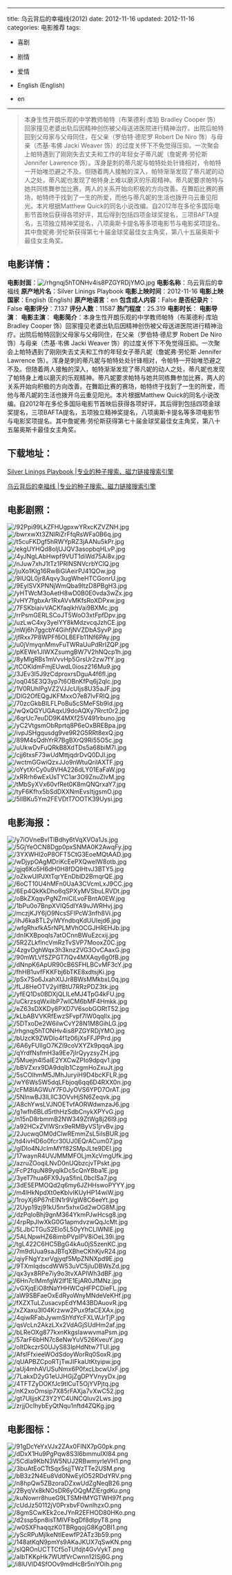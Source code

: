 
---
title: 乌云背后的幸福线(2012)
date: 2012-11-16
updated: 2012-11-16
categories: 电影推荐
tags:
- 喜剧
- 剧情
- 爱情

- English (English)
- en
---


> 本身生性开朗乐观的中学教师帕特（布莱德利·库珀 Bradley Cooper 饰）回家撞见老婆出轨后因精神创伤被父母送进医院进行精神治疗。出院后帕特回到父母家与父母同住，在父亲（罗伯特·德尼罗 Robert De Niro 饰）与母亲（杰基·韦佛 Jacki Weaver 饰）的过度关怀下不免觉得压抑。一次聚会上帕特遇到了刚刚失去丈夫和工作的年轻女子蒂凡妮（詹妮弗·劳伦斯 Jennifer Lawrence 饰）。浑身是刺的蒂凡妮与帕特处处针锋相对，令帕特一开始唯恐避之不及。但随着两人接触的深入，帕特渐渐发现了蒂凡妮的动人之处，蒂凡妮也发现了帕特身上难以磨灭的乐观精神。蒂凡妮要求帕特与她共同练舞参加比赛，两人的关系开始向积极的方向改善。在舞蹈比赛的赛场，帕特终于找到了一生的所爱，而他与蒂凡妮的生活也拨开乌云重见阳光。本片根据Matthew Quick的同名小说改编。自2012年在多伦多国际电影节首映后获得各项好评，其后得到包括四项金球奖提名，三项BAFTA提名，五项独立精神奖提名，八项奥斯卡提名等多项电影节与电影奖项提名。其中詹妮弗·劳伦斯获得第七十届金球奖最佳女主角奖，第八十五届奥斯卡最佳女主角奖。

## **电影详情**：

**电影封面**：<img src="https://image.tmdb.org/t/p/w200/rhgnqj5hTONHv4is8PZGYRDjYMO.jpg" alt="/rhgnqj5hTONHv4is8PZGYRDjYMO.jpg" title="/rhgnqj5hTONHv4is8PZGYRDjYMO.jpg">
**电影名称**：乌云背后的幸福线
**原产地片名**：Silver Linings Playbook
**电影上映时间**：2012-11-16
**电影上映国家**：English (English)
**原产地语言**：en
**包含成人内容**：False
**是否纪录片**：False
**电影评分**：7.137
**评分人数**：11587
**热门程度**：25.319
**电影时长**：
**电影导演**：
**电影主演**：
**电影简介**：本身生性开朗乐观的中学教师帕特（布莱德利·库珀 Bradley Cooper 饰）回家撞见老婆出轨后因精神创伤被父母送进医院进行精神治疗。出院后帕特回到父母家与父母同住，在父亲（罗伯特·德尼罗 Robert De Niro 饰）与母亲（杰基·韦佛 Jacki Weaver 饰）的过度关怀下不免觉得压抑。一次聚会上帕特遇到了刚刚失去丈夫和工作的年轻女子蒂凡妮（詹妮弗·劳伦斯 Jennifer Lawrence 饰）。浑身是刺的蒂凡妮与帕特处处针锋相对，令帕特一开始唯恐避之不及。但随着两人接触的深入，帕特渐渐发现了蒂凡妮的动人之处，蒂凡妮也发现了帕特身上难以磨灭的乐观精神。蒂凡妮要求帕特与她共同练舞参加比赛，两人的关系开始向积极的方向改善。在舞蹈比赛的赛场，帕特终于找到了一生的所爱，而他与蒂凡妮的生活也拨开乌云重见阳光。本片根据Matthew Quick的同名小说改编。自2012年在多伦多国际电影节首映后获得各项好评，其后得到包括四项金球奖提名，三项BAFTA提名，五项独立精神奖提名，八项奥斯卡提名等多项电影节与电影奖项提名。其中詹妮弗·劳伦斯获得第七十届金球奖最佳女主角奖，第八十五届奥斯卡最佳女主角奖。

## **下载地址**：
[Silver Linings Playbook |专业的种子搜索、磁力链接搜索引擎](https://movie.amd794.com:2083/?search=Silver%20Linings%20Playbook&ordering=&mode=match_phrase&page_size=10&page=1)

[乌云背后的幸福线 |专业的种子搜索、磁力链接搜索引擎](https://movie.amd794.com:2083/?search=%E4%B9%8C%E4%BA%91%E8%83%8C%E5%90%8E%E7%9A%84%E5%B9%B8%E7%A6%8F%E7%BA%BF&ordering=&mode=match_phrase&page_size=10&page=1)
 

## **电影剧照**：
<img src="https://image.tmdb.org/t/p/original/92Ppi99LkZFHUgpxwYRxcKZVZNH.jpg" alt="/92Ppi99LkZFHUgpxwYRxcKZVZNH.jpg" title="/92Ppi99LkZFHUgpxwYRxcKZVZNH.jpg"><img src="https://image.tmdb.org/t/p/original/bwrxwXt3ZNlRiZrFfqRsWFa0B6q.jpg" alt="/bwrxwXt3ZNlRiZrFfqRsWFa0B6q.jpg" title="/bwrxwXt3ZNlRiZrFfqRsWFa0B6q.jpg"><img src="https://image.tmdb.org/t/p/original/t5cuFKDgf5hRWYpRZ3jAANu5kPr.jpg" alt="/t5cuFKDgf5hRWYpRZ3jAANu5kPr.jpg" title="/t5cuFKDgf5hRWYpRZ3jAANu5kPr.jpg"><img src="https://image.tmdb.org/t/p/original/ekgUYHQd8oljUJQV3asopbqHLvP.jpg" alt="/ekgUYHQd8oljUJQV3asopbqHLvP.jpg" title="/ekgUYHQd8oljUJQV3asopbqHLvP.jpg"><img src="https://image.tmdb.org/t/p/original/4yJNgLAbHwpf9VUT1diWd75Ai8v.jpg" alt="/4yJNgLAbHwpf9VUT1diWd75Ai8v.jpg" title="/4yJNgLAbHwpf9VUT1diWd75Ai8v.jpg"><img src="https://image.tmdb.org/t/p/original/nJuw7xhJ1tTz1PRlNSNVcrbYClQ.jpg" alt="/nJuw7xhJ1tTz1PRlNSNVcrbYClQ.jpg" title="/nJuw7xhJ1tTz1PRlNSNVcrbYClQ.jpg"><img src="https://image.tmdb.org/t/p/original/juXo1Klg16Rw8iGlAeirPJ41QOw.jpg" alt="/juXo1Klg16Rw8iGlAeirPJ41QOw.jpg" title="/juXo1Klg16Rw8iGlAeirPJ41QOw.jpg"><img src="https://image.tmdb.org/t/p/original/9IUQL0jr8Aqvy3ugWheHTCGonrU.jpg" alt="/9IUQL0jr8Aqvy3ugWheHTCGonrU.jpg" title="/9IUQL0jr8Aqvy3ugWheHTCGonrU.jpg"><img src="https://image.tmdb.org/t/p/original/9EylSVXPNNjWmQba9ltzD8PBgH3.jpg" alt="/9EylSVXPNNjWmQba9ltzD8PBgH3.jpg" title="/9EylSVXPNNjWmQba9ltzD8PBgH3.jpg"><img src="https://image.tmdb.org/t/p/original/yHTWcM3oAetH8wD0B0E0vda3wZx.jpg" alt="/yHTWcM3oAetH8wD0B0E0vda3wZx.jpg" title="/yHTWcM3oAetH8wD0B0E0vda3wZx.jpg"><img src="https://image.tmdb.org/t/p/original/vHY7fgbxAr1RxAVvMKfsRoXDPxw.jpg" alt="/vHY7fgbxAr1RxAVvMKfsRoXDPxw.jpg" title="/vHY7fgbxAr1RxAVvMKfsRoXDPxw.jpg"><img src="https://image.tmdb.org/t/p/original/7FSKbiaivVACKfaqikhVai9BXMc.jpg" alt="/7FSKbiaivVACKfaqikhVai9BXMc.jpg" title="/7FSKbiaivVACKfaqikhVai9BXMc.jpg"><img src="https://image.tmdb.org/t/p/original/rrPsmGERLSCoJT5WoO3xtFpfDpv.jpg" alt="/rrPsmGERLSCoJT5WoO3xtFpfDpv.jpg" title="/rrPsmGERLSCoJT5WoO3xtFpfDpv.jpg"><img src="https://image.tmdb.org/t/p/original/uzLwC4xy3yelYY8kMdzvcqJzhCE.jpg" alt="/uzLwC4xy3yelYY8kMdzvcqJzhCE.jpg" title="/uzLwC4xy3yelYY8kMdzvcqJzhCE.jpg"><img src="https://image.tmdb.org/t/p/original/nWj6h7ggcbY4GihfjNVZDbASyvP.jpg" alt="/nWj6h7ggcbY4GihfjNVZDbASyvP.jpg" title="/nWj6h7ggcbY4GihfjNVZDbASyvP.jpg"><img src="https://image.tmdb.org/t/p/original/jfRxx7P8WPFf6OLBEFb11Nf6PAy.jpg" alt="/jfRxx7P8WPFf6OLBEFb11Nf6PAy.jpg" title="/jfRxx7P8WPFf6OLBEFb11Nf6PAy.jpg"><img src="https://image.tmdb.org/t/p/original/u0jVmyqnMmvFuTWRaUuPdRrIZQP.jpg" alt="/u0jVmyqnMmvFuTWRaUuPdRrIZQP.jpg" title="/u0jVmyqnMmvFuTWRaUuPdRrIZQP.jpg"><img src="https://image.tmdb.org/t/p/original/pKEWe1JIWXZsumgBW7V2hNQcp1h.jpg" alt="/pKEWe1JIWXZsumgBW7V2hNQcp1h.jpg" title="/pKEWe1JIWXZsumgBW7V2hNQcp1h.jpg"><img src="https://image.tmdb.org/t/p/original/8yMIgRBs1mVvvHp5GrsUr2zw7fY.jpg" alt="/8yMIgRBs1mVvvHp5GrsUr2zw7fY.jpg" title="/8yMIgRBs1mVvvHp5GrsUr2zw7fY.jpg"><img src="https://image.tmdb.org/t/p/original/tCOKldmFmjEUwdL0iosz216Mu9.jpg" alt="/tCOKldmFmjEUwdL0iosz216Mu9.jpg" title="/tCOKldmFmjEUwdL0iosz216Mu9.jpg"><img src="https://image.tmdb.org/t/p/original/3JEv3I5J9zCdproxrsDguA4f6fl.jpg" alt="/3JEv3I5J9zCdproxrsDguA4f6fl.jpg" title="/3JEv3I5J9zCdproxrsDguA4f6fl.jpg"><img src="https://image.tmdb.org/t/p/original/oq045E3Q3yp7t6OBnKfPq6j2qlc.jpg" alt="/oq045E3Q3yp7t6OBnKfPq6j2qlc.jpg" title="/oq045E3Q3yp7t6OBnKfPq6j2qlc.jpg"><img src="https://image.tmdb.org/t/p/original/1V0RUhlPgVZ2VJJcUIjs8U35aJF.jpg" alt="/1V0RUhlPgVZ2VJJcUIjs8U35aJF.jpg" title="/1V0RUhlPgVZ2VJJcUIjs8U35aJF.jpg"><img src="https://image.tmdb.org/t/p/original/DlG2OfEQgJKFMxxO7e87lvFRIQ.jpg" alt="/DlG2OfEQgJKFMxxO7e87lvFRIQ.jpg" title="/DlG2OfEQgJKFMxxO7e87lvFRIQ.jpg"><img src="https://image.tmdb.org/t/p/original/70zcGkbBlLFLPoBu5cSMeFSb9Id.jpg" alt="/70zcGkbBlLFLPoBu5cSMeFSb9Id.jpg" title="/70zcGkbBlLFLPoBu5cSMeFSb9Id.jpg"><img src="https://image.tmdb.org/t/p/original/wQxQGYUGAqxU9doAQXy7Rrct0r2.jpg" alt="/wQxQGYUGAqxU9doAQXy7Rrct0r2.jpg" title="/wQxQGYUGAqxU9doAQXy7Rrct0r2.jpg"><img src="https://image.tmdb.org/t/p/original/6qrUc7euDD9K4MXf25V491rbuno.jpg" alt="/6qrUc7euDD9K4MXf25V491rbuno.jpg" title="/6qrUc7euDD9K4MXf25V491rbuno.jpg"><img src="https://image.tmdb.org/t/p/original/yC2VtgsmObRprtq8P6eOxBREBpa.jpg" alt="/yC2VtgsmObRprtq8P6eOxBREBpa.jpg" title="/yC2VtgsmObRprtq8P6eOxBREBpa.jpg"><img src="https://image.tmdb.org/t/p/original/ivpJSHgqusdg9ve9R2G5RRt8exQ.jpg" alt="/ivpJSHgqusdg9ve9R2G5RRt8exQ.jpg" title="/ivpJSHgqusdg9ve9R2G5RRt8exQ.jpg"><img src="https://image.tmdb.org/t/p/original/89M4sQdhYrR7BgBXrQ9Ri55O5c.jpg" alt="/89M4sQdhYrR7BgBXrQ9Ri55O5c.jpg" title="/89M4sQdhYrR7BgBXrQ9Ri55O5c.jpg"><img src="https://image.tmdb.org/t/p/original/uUkwDvFuQRkB8XdTDs5a68biM7l.jpg" alt="/uUkwDvFuQRkB8XdTDs5a68biM7l.jpg" title="/uUkwDvFuQRkB8XdTDs5a68biM7l.jpg"><img src="https://image.tmdb.org/t/p/original/cjj6txsF73wUdMttjqdrDvQ0DJI.jpg" alt="/cjj6txsF73wUdMttjqdrDvQ0DJI.jpg" title="/cjj6txsF73wUdMttjqdrDvQ0DJI.jpg"><img src="https://image.tmdb.org/t/p/original/wctmGGwiQzxJJo9nWtuQrilAXTF.jpg" alt="/wctmGGwiQzxJJo9nWtuQrilAXTF.jpg" title="/wctmGGwiQzxJJo9nWtuQrilAXTF.jpg"><img src="https://image.tmdb.org/t/p/original/oYytXrCy0u9VHA226dLY01EaFaW.jpg" alt="/oYytXrCy0u9VHA226dLY01EaFaW.jpg" title="/oYytXrCy0u9VHA226dLY01EaFaW.jpg"><img src="https://image.tmdb.org/t/p/original/xRRrh6wExUsTYC1ar3O9ZnuZIvM.jpg" alt="/xRRrh6wExUsTYC1ar3O9ZnuZIvM.jpg" title="/xRRrh6wExUsTYC1ar3O9ZnuZIvM.jpg"><img src="https://image.tmdb.org/t/p/original/tMbSyXVx60vfRet0K8mQNQrxaY7.jpg" alt="/tMbSyXVx60vfRet0K8mQNQrxaY7.jpg" title="/tMbSyXVx60vfRet0K8mQNQrxaY7.jpg"><img src="https://image.tmdb.org/t/p/original/tyF6Kfhx5bSdDXXNmEvsItjgsmO.jpg" alt="/tyF6Kfhx5bSdDXXNmEvsItjgsmO.jpg" title="/tyF6Kfhx5bSdDXXNmEvsItjgsmO.jpg"><img src="https://image.tmdb.org/t/p/original/5llBKu5Ym2FEVDtT7OOTK39Uysi.jpg" alt="/5llBKu5Ym2FEVDtT7OOTK39Uysi.jpg" title="/5llBKu5Ym2FEVDtT7OOTK39Uysi.jpg">

## **电影海报**：
<img src="https://image.tmdb.org/t/p/original/y7iOVneBvITlBdhy6tVqXVOa1Js.jpg" alt="/y7iOVneBvITlBdhy6tVqXVOa1Js.jpg" title="/y7iOVneBvITlBdhy6tVqXVOa1Js.jpg"><img src="https://image.tmdb.org/t/p/original/5GjYeOCN8Dgp0pxSNMA0K2AwqFy.jpg" alt="/5GjYeOCN8Dgp0pxSNMA0K2AwqFy.jpg" title="/5GjYeOCN8Dgp0pxSNMA0K2AwqFy.jpg"><img src="https://image.tmdb.org/t/p/original/3YXWHl2oP8OFT5CtG3EoeMQtAAD.jpg" alt="/3YXWHl2oP8OFT5CtG3EoeMQtAAD.jpg" title="/3YXWHl2oP8OFT5CtG3EoeMQtAAD.jpg"><img src="https://image.tmdb.org/t/p/original/wDjypOAgMDriKcEePXQweIW8otb.jpg" alt="/wDjypOAgMDriKcEePXQweIW8otb.jpg" title="/wDjypOAgMDriKcEePXQweIW8otb.jpg"><img src="https://image.tmdb.org/t/p/original/gjq6Ko5H6dH0H8fDQlHtvJ3BTY5.jpg" alt="/gjq6Ko5H6dH0H8fDQlHtvJ3BTY5.jpg" title="/gjq6Ko5H6dH0H8fDQlHtvJ3BTY5.jpg"><img src="https://image.tmdb.org/t/p/original/oZkwUIPJXtTqrYEnDblD2BmqrQE.jpg" alt="/oZkwUIPJXtTqrYEnDblD2BmqrQE.jpg" title="/oZkwUIPJXtTqrYEnDblD2BmqrQE.jpg"><img src="https://image.tmdb.org/t/p/original/6oCT10U4hMFn0UaA3CVcmLxJ9CC.jpg" alt="/6oCT10U4hMFn0UaA3CVcmLxJ9CC.jpg" title="/6oCT10U4hMFn0UaA3CVcmLxJ9CC.jpg"><img src="https://image.tmdb.org/t/p/original/6Ep4QkKkDho6qSPXyMVSbuLRVDt.jpg" alt="/6Ep4QkKkDho6qSPXyMVSbuLRVDt.jpg" title="/6Ep4QkKkDho6qSPXyMVSbuLRVDt.jpg"><img src="https://image.tmdb.org/t/p/original/oBkZXqqvPgNZmiClLvoFBntA0EW.jpg" alt="/oBkZXqqvPgNZmiClLvoFBntA0EW.jpg" title="/oBkZXqqvPgNZmiClLvoFBntA0EW.jpg"><img src="https://image.tmdb.org/t/p/original/1bPu0o7BnpXVlQ5dlYA9vJWRHvj.jpg" alt="/1bPu0o7BnpXVlQ5dlYA9vJWRHvj.jpg" title="/1bPu0o7BnpXVlQ5dlYA9vJWRHvj.jpg"><img src="https://image.tmdb.org/t/p/original/mczjKJY6jO9NcsSFlPcW3nfh8Vi.jpg" alt="/mczjKJY6jO9NcsSFlPcW3nfh8Vi.jpg" title="/mczjKJY6jO9NcsSFlPcW3nfh8Vi.jpg"><img src="https://image.tmdb.org/t/p/original/ihJ6ka8TL2ylWYndbqKdUUIejd6.jpg" alt="/ihJ6ka8TL2ylWYndbqKdUUIejd6.jpg" title="/ihJ6ka8TL2ylWYndbqKdUUIejd6.jpg"><img src="https://image.tmdb.org/t/p/original/wfgRhxfkA5rNPLMVhOCGJHREHJb.jpg" alt="/wfgRhxfkA5rNPLMVhOCGJHREHJb.jpg" title="/wfgRhxfkA5rNPLMVhOCGJHREHJb.jpg"><img src="https://image.tmdb.org/t/p/original/dnIKXBpoqIs7atOCnnBWuEzcxij.jpg" alt="/dnIKXBpoqIs7atOCnnBWuEzcxij.jpg" title="/dnIKXBpoqIs7atOCnnBWuEzcxij.jpg"><img src="https://image.tmdb.org/t/p/original/5R2ZLkflncVmRzTvSVP7MooxZ0C.jpg" alt="/5R2ZLkflncVmRzTvSVP7MooxZ0C.jpg" title="/5R2ZLkflncVmRzTvSVP7MooxZ0C.jpg"><img src="https://image.tmdb.org/t/p/original/4zgvDghWqx3h3knz2VG3OvCAaxG.jpg" alt="/4zgvDghWqx3h3knz2VG3OvCAaxG.jpg" title="/4zgvDghWqx3h3knz2VG3OvCAaxG.jpg"><img src="https://image.tmdb.org/t/p/original/90mWLVfSZPGT7lQv4MXAqy6g0fB.jpg" alt="/90mWLVfSZPGT7lQv4MXAqy6g0fB.jpg" title="/90mWLVfSZPGT7lQv4MXAqy6g0fB.jpg"><img src="https://image.tmdb.org/t/p/original/dNnpK6ApUR90cB6SFHLBCvMF3cY.jpg" alt="/dNnpK6ApUR90cB6SFHLBCvMF3cY.jpg" title="/dNnpK6ApUR90cB6SFHLBCvMF3cY.jpg"><img src="https://image.tmdb.org/t/p/original/fhHB1uvfFKKFbj6bTKE8xdtsjKi.jpg" alt="/fhHB1uvfFKKFbj6bTKE8xdtsjKi.jpg" title="/fhHB1uvfFKKFbj6bTKE8xdtsjKi.jpg"><img src="https://image.tmdb.org/t/p/original/pSx7So6JxahXUJr8BWsMMkbxL0q.jpg" alt="/pSx7So6JxahXUJr8BWsMMkbxL0q.jpg" title="/pSx7So6JxahXUJr8BWsMMkbxL0q.jpg"><img src="https://image.tmdb.org/t/p/original/fLJ8HeOTV2yilfBtU7RRzPDZ3tk.jpg" alt="/fLJ8HeOTV2yilfBtU7RRzPDZ3tk.jpg" title="/fLJ8HeOTV2yilfBtU7RRzPDZ3tk.jpg"><img src="https://image.tmdb.org/t/p/original/yfEQ1Ds0BDXjQLILeMJ4TpG4kFU.jpg" alt="/yfEQ1Ds0BDXjQLILeMJ4TpG4kFU.jpg" title="/yfEQ1Ds0BDXjQLILeMJ4TpG4kFU.jpg"><img src="https://image.tmdb.org/t/p/original/uCkrzsqWxilbP7wICM6bMF4Hmkk.jpg" alt="/uCkrzsqWxilbP7wICM6bMF4Hmkk.jpg" title="/uCkrzsqWxilbP7wICM6bMF4Hmkk.jpg"><img src="https://image.tmdb.org/t/p/original/eZ63sDXKDy8PXD7V6sobGORtT52.jpg" alt="/eZ63sDXKDy8PXD7V6sobGORtT52.jpg" title="/eZ63sDXKDy8PXD7V6sobGORtT52.jpg"><img src="https://image.tmdb.org/t/p/original/kLbABVVKRfEwzSFvpf7lW0qqIlx.jpg" alt="/kLbABVVKRfEwzSFvpf7lW0qqIlx.jpg" title="/kLbABVVKRfEwzSFvpf7lW0qqIlx.jpg"><img src="https://image.tmdb.org/t/p/original/5DTxoDe2W6iIwCvY28N1M8GihLG.jpg" alt="/5DTxoDe2W6iIwCvY28N1M8GihLG.jpg" title="/5DTxoDe2W6iIwCvY28N1M8GihLG.jpg"><img src="https://image.tmdb.org/t/p/original/rhgnqj5hTONHv4is8PZGYRDjYMO.jpg" alt="/rhgnqj5hTONHv4is8PZGYRDjYMO.jpg" title="/rhgnqj5hTONHv4is8PZGYRDjYMO.jpg"><img src="https://image.tmdb.org/t/p/original/bUzcK9ZWDIo4f1z06jXsFFJPPrd.jpg" alt="/bUzcK9ZWDIo4f1z06jXsFFJPPrd.jpg" title="/bUzcK9ZWDIo4f1z06jXsFFJPPrd.jpg"><img src="https://image.tmdb.org/t/p/original/6A6yFUlIgO7KZI9coVXYZk9pqqA.jpg" alt="/6A6yFUlIgO7KZI9coVXYZk9pqqA.jpg" title="/6A6yFUlIgO7KZI9coVXYZk9pqqA.jpg"><img src="https://image.tmdb.org/t/p/original/qYrdfNsfmH3a9Ee7jIrQyyzsyZH.jpg" alt="/qYrdfNsfmH3a9Ee7jIrQyyzsyZH.jpg" title="/qYrdfNsfmH3a9Ee7jIrQyyzsyZH.jpg"><img src="https://image.tmdb.org/t/p/original/5Muejn4l5aIE2YXCwZPIo9dpqv1.jpg" alt="/5Muejn4l5aIE2YXCwZPIo9dpqv1.jpg" title="/5Muejn4l5aIE2YXCwZPIo9dpqv1.jpg"><img src="https://image.tmdb.org/t/p/original/bBVZxrx9DA9dqIb1CzgmHoZxuJt.jpg" alt="/bBVZxrx9DA9dqIb1CzgmHoZxuJt.jpg" title="/bBVZxrx9DA9dqIb1CzgmHoZxuJt.jpg"><img src="https://image.tmdb.org/t/p/original/5sCOlhmM5JMhJuryiH9D4bcKFLR.jpg" alt="/5sCOlhmM5JMhJuryiH9D4bcKFLR.jpg" title="/5sCOlhmM5JMhJuryiH9D4bcKFLR.jpg"><img src="https://image.tmdb.org/t/p/original/wY6Ws5W5dqLFbjoq6qq6D4RXX0n.jpg" alt="/wY6Ws5W5dqLFbjoq6qq6D4RXX0n.jpg" title="/wY6Ws5W5dqLFbjoq6qq6D4RXX0n.jpg"><img src="https://image.tmdb.org/t/p/original/cFM8lAGWuY7F0JyOVS6YPD7OrAT.jpg" alt="/cFM8lAGWuY7F0JyOVS6YPD7OrAT.jpg" title="/cFM8lAGWuY7F0JyOVS6YPD7OrAT.jpg"><img src="https://image.tmdb.org/t/p/original/5NInwBJ3lLllC3OVvHjSN6Zeqvk.jpg" alt="/5NInwBJ3lLllC3OVvHjSN6Zeqvk.jpg" title="/5NInwBJ3lLllC3OVvHjSN6Zeqvk.jpg"><img src="https://image.tmdb.org/t/p/original/A8chYwsLVJNOETvfAORWdwnzaJ6.jpg" alt="/A8chYwsLVJNOETvfAORWdwnzaJ6.jpg" title="/A8chYwsLVJNOETvfAORWdwnzaJ6.jpg"><img src="https://image.tmdb.org/t/p/original/g1wfh6BLd5rthHzSdbCnykXPYvG.jpg" alt="/g1wfh6BLd5rthHzSdbCnykXPYvG.jpg" title="/g1wfh6BLd5rthHzSdbCnykXPYvG.jpg"><img src="https://image.tmdb.org/t/p/original/n15nD8rbmmB2NW349ZtWg8j26l9.jpg" alt="/n15nD8rbmmB2NW349ZtWg8j26l9.jpg" title="/n15nD8rbmmB2NW349ZtWg8j26l9.jpg"><img src="https://image.tmdb.org/t/p/original/a92HCxZVlWSrx9eRMByVS1jrvBv.jpg" alt="/a92HCxZVlWSrx9eRMByVS1jrvBv.jpg" title="/a92HCxZVlWSrx9eRMByVS1jrvBv.jpg"><img src="https://image.tmdb.org/t/p/original/2JucwqOM0dClwREmmZsL5iIsBUR.jpg" alt="/2JucwqOM0dClwREmmZsL5iIsBUR.jpg" title="/2JucwqOM0dClwREmmZsL5iIsBUR.jpg"><img src="https://image.tmdb.org/t/p/original/td4ivHD6o0fcr30UJ0EQrACum07.jpg" alt="/td4ivHD6o0fcr30UJ0EQrACum07.jpg" title="/td4ivHD6o0fcr30UJ0EQrACum07.jpg"><img src="https://image.tmdb.org/t/p/original/glDIo4NJcImMYf82SMpJLte9DEI.jpg" alt="/glDIo4NJcImMYf82SMpJLte9DEI.jpg" title="/glDIo4NJcImMYf82SMpJLte9DEI.jpg"><img src="https://image.tmdb.org/t/p/original/17waynR4UVJMMMFOLjmXcVmgUfk.jpg" alt="/17waynR4UVJMMMFOLjmXcVmgUfk.jpg" title="/17waynR4UVJMMMFOLjmXcVmgUfk.jpg"><img src="https://image.tmdb.org/t/p/original/azruZOoqiLNvD0nUQbzcjvTPskt.jpg" alt="/azruZOoqiLNvD0nUQbzcjvTPskt.jpg" title="/azruZOoqiLNvD0nUQbzcjvTPskt.jpg"><img src="https://image.tmdb.org/t/p/original/FcP2fquN89yqIkDc5cQnYBba1E.jpg" alt="/FcP2fquN89yqIkDc5cQnYBba1E.jpg" title="/FcP2fquN89yqIkDc5cQnYBba1E.jpg"><img src="https://image.tmdb.org/t/p/original/3yeT7hua6FX9JyaSfinL0bcISa7.jpg" alt="/3yeT7hua6FX9JyaSfinL0bcISa7.jpg" title="/3yeT7hua6FX9JyaSfinL0bcISa7.jpg"><img src="https://image.tmdb.org/t/p/original/3dE5EPMOQd2q6my6JZHHswoPYYY.jpg" alt="/3dE5EPMOQd2q6my6JZHHswoPYYY.jpg" title="/3dE5EPMOQd2q6my6JZHHswoPYYY.jpg"><img src="https://image.tmdb.org/t/p/original/m4lHkNpdXt0eKblvIKUyHP14wiW.jpg" alt="/m4lHkNpdXt0eKblvIKUyHP14wiW.jpg" title="/m4lHkNpdXt0eKblvIKUyHP14wiW.jpg"><img src="https://image.tmdb.org/t/p/original/1royXj6P67nEIN1r9VgW8C6eeYt.jpg" alt="/1royXj6P67nEIN1r9VgW8C6eeYt.jpg" title="/1royXj6P67nEIN1r9VgW8C6eeYt.jpg"><img src="https://image.tmdb.org/t/p/original/2Uyp19zj91kU5nr5xhxGd2wOG8M.jpg" alt="/2Uyp19zj91kU5nr5xhxGd2wOG8M.jpg" title="/2Uyp19zj91kU5nr5xhxGd2wOG8M.jpg"><img src="https://image.tmdb.org/t/p/original/dzPqIoBhj9gnM364YkmPJwHcsg8.jpg" alt="/dzPqIoBhj9gnM364YkmPJwHcsg8.jpg" title="/dzPqIoBhj9gnM364YkmPJwHcsg8.jpg"><img src="https://image.tmdb.org/t/p/original/4rpRpJIwXkG0G1apmdvzwQqJcMt.jpg" alt="/4rpRpJIwXkG0G1apmdvzwQqJcMt.jpg" title="/4rpRpJIwXkG0G1apmdvzwQqJcMt.jpg"><img src="https://image.tmdb.org/t/p/original/5LJbCTGuS2Elo5L50yYhCLlWNIE.jpg" alt="/5LJbCTGuS2Elo5L50yYhCLlWNIE.jpg" title="/5LJbCTGuS2Elo5L50yYhCLlWNIE.jpg"><img src="https://image.tmdb.org/t/p/original/5ALNpwHZ68imbPVpIPV8iOeL39i.jpg" alt="/5ALNpwHZ68imbPVpIPV8iOeL39i.jpg" title="/5ALNpwHZ68imbPVpIPV8iOeL39i.jpg"><img src="https://image.tmdb.org/t/p/original/tgL422C6HC5BgG4kAu0jS5zenKC.jpg" alt="/tgL422C6HC5BgG4kAu0jS5zenKC.jpg" title="/tgL422C6HC5BgG4kAu0jS5zenKC.jpg"><img src="https://image.tmdb.org/t/p/original/7m9dUua9saJBTqXBheCKhKjvR24.jpg" alt="/7m9dUua9saJBTqXBheCKhKjvR24.jpg" title="/7m9dUua9saJBTqXBheCKhKjvR24.jpg"><img src="https://image.tmdb.org/t/p/original/qiyFNgYzxrVgjyqf5MpZNNXpd9E.jpg" alt="/qiyFNgYzxrVgjyqf5MpZNNXpd9E.jpg" title="/qiyFNgYzxrVgjyqf5MpZNNXpd9E.jpg"><img src="https://image.tmdb.org/t/p/original/9TXmIqdscdWW53uVC5jIuDBWsZd.jpg" alt="/9TXmIqdscdWW53uVC5jIuDBWsZd.jpg" title="/9TXmIqdscdWW53uVC5jIuDBWsZd.jpg"><img src="https://image.tmdb.org/t/p/original/qx3yx8RPe7iy9o3tvXAPIWh3dBF.jpg" alt="/qx3yx8RPe7iy9o3tvXAPIWh3dBF.jpg" title="/qx3yx8RPe7iy9o3tvXAPIWh3dBF.jpg"><img src="https://image.tmdb.org/t/p/original/6Hn7clMmfgW2If1E1EjAR0JfMNz.jpg" alt="/6Hn7clMmfgW2If1E1EjAR0JfMNz.jpg" title="/6Hn7clMmfgW2If1E1EjAR0JfMNz.jpg"><img src="https://image.tmdb.org/t/p/original/vGXjqEiO8tNaYHHWCqHFPCDieFL.jpg" alt="/vGXjqEiO8tNaYHHWCqHFPCDieFL.jpg" title="/vGXjqEiO8tNaYHHWCqHFPCDieFL.jpg"><img src="https://image.tmdb.org/t/p/original/aW9SBFaeOxEdRyoWnyMNdeVeKHf.jpg" alt="/aW9SBFaeOxEdRyoWnyMNdeVeKHf.jpg" title="/aW9SBFaeOxEdRyoWnyMNdeVeKHf.jpg"><img src="https://image.tmdb.org/t/p/original/fXZXTuLZusacvpEdYM43BDAuovR.jpg" alt="/fXZXTuLZusacvpEdYM43BDAuovR.jpg" title="/fXZXTuLZusacvpEdYM43BDAuovR.jpg"><img src="https://image.tmdb.org/t/p/original/xZXaxu3I04Krzww2Pux9faCEXAx.jpg" alt="/xZXaxu3I04Krzww2Pux9faCEXAx.jpg" title="/xZXaxu3I04Krzww2Pux9faCEXAx.jpg"><img src="https://image.tmdb.org/t/p/original/4qiwRFabJywmShYdYcFXLWJrTjP.jpg" alt="/4qiwRFabJywmShYdYcFXLWJrTjP.jpg" title="/4qiwRFabJywmShYdYcFXLWJrTjP.jpg"><img src="https://image.tmdb.org/t/p/original/qsVcLn2AkzLXx2VdAGjSUdHm2af.jpg" alt="/qsVcLn2AkzLXx2VdAGjSUdHm2af.jpg" title="/qsVcLn2AkzLXx2VdAGjSUdHm2af.jpg"><img src="https://image.tmdb.org/t/p/original/bLReOXg877kxnKkgsIawwvmaPsm.jpg" alt="/bLReOXg877kxnKkgsIawwvmaPsm.jpg" title="/bLReOXg877kxnKkgsIawwvmaPsm.jpg"><img src="https://image.tmdb.org/t/p/original/57arF6bHN7c8eNwYuV526KveuY.jpg" alt="/57arF6bHN7c8eNwYuV526KveuY.jpg" title="/57arF6bHN7c8eNwYuV526KveuY.jpg"><img src="https://image.tmdb.org/t/p/original/oItDkczrS0UJyS83IpHdNtw7TUl.jpg" alt="/oItDkczrS0UJyS83IpHdNtw7TUl.jpg" title="/oItDkczrS0UJyS83IpHdNtw7TUl.jpg"><img src="https://image.tmdb.org/t/p/original/AfslFfxieeWOdSdoyWorRq0SoxR.jpg" alt="/AfslFfxieeWOdSdoyWorRq0SoxR.jpg" title="/AfslFfxieeWOdSdoyWorRq0SoxR.jpg"><img src="https://image.tmdb.org/t/p/original/qUAPBZCpoRTjTwJIFkaUtKtyipw.jpg" alt="/qUAPBZCpoRTjTwJIFkaUtKtyipw.jpg" title="/qUAPBZCpoRTjTwJIFkaUtKtyipw.jpg"><img src="https://image.tmdb.org/t/p/original/aUj4mhAVUSuNmx6P0fxcLbcwUxF.jpg" alt="/aUj4mhAVUSuNmx6P0fxcLbcwUxF.jpg" title="/aUj4mhAVUSuNmx6P0fxcLbcwUxF.jpg"><img src="https://image.tmdb.org/t/p/original/7LakxD2yG1eUJHGjZgDPYVnyyDx.jpg" alt="/7LakxD2yG1eUJHGjZgDPYVnyyDx.jpg" title="/7LakxD2yG1eUJHGjZgDPYVnyyDx.jpg"><img src="https://image.tmdb.org/t/p/original/4TFTZyDOKfJc9tlCuT5OjYVPjtq.jpg" alt="/4TFTZyDOKfJc9tlCuT5OjYVPjtq.jpg" title="/4TFTZyDOKfJc9tlCuT5OjYVPjtq.jpg"><img src="https://image.tmdb.org/t/p/original/nK2xoOmsip7X85rFAXja7vXwC52.jpg" alt="/nK2xoOmsip7X85rFAXja7vXwC52.jpg" title="/nK2xoOmsip7X85rFAXja7vXwC52.jpg"><img src="https://image.tmdb.org/t/p/original/gt7UIjjsKZ3Y2YC4UNCQluv2Lws.jpg" alt="/gt7UIjjsKZ3Y2YC4UNCQluv2Lws.jpg" title="/gt7UIjjsKZ3Y2YC4UNCQluv2Lws.jpg"><img src="https://image.tmdb.org/t/p/original/zrjjOcIhybEyQtNqu1nftd4ZQKg.jpg" alt="/zrjjOcIhybEyQtNqu1nftd4ZQKg.jpg" title="/zrjjOcIhybEyQtNqu1nftd4ZQKg.jpg">

## **电影图标**：
<img src="https://image.tmdb.org/t/p/original/91gDcYeYxVJx2ZAx0FINX7pG0pk.png" alt="/91gDcYeYxVJx2ZAx0FINX7pG0pk.png" title="/91gDcYeYxVJx2ZAx0FINX7pG0pk.png"><img src="https://image.tmdb.org/t/p/original/dDxX1Hu9PgPqw8S3l6bmmuIXI84.png" alt="/dDxX1Hu9PgPqw8S3l6bmmuIXI84.png" title="/dDxX1Hu9PgPqw8S3l6bmmuIXI84.png"><img src="https://image.tmdb.org/t/p/original/5CdIa9KbN3W5NUJ2RBwmyrleVH1.png" alt="/5CdIa9KbN3W5NUJ2RBwmyrleVH1.png" title="/5CdIa9KbN3W5NUJ2RBwmyrleVH1.png"><img src="https://image.tmdb.org/t/p/original/3buAtEoCTtSqx5sjjTWzTTe2USM.png" alt="/3buAtEoCTtSqx5sjjTWzTTe2USM.png" title="/3buAtEoCTtSqx5sjjTWzTTe2USM.png"><img src="https://image.tmdb.org/t/p/original/bB3z2N4Eu8Vd0NwEylO52RDdYRV.png" alt="/bB3z2N4Eu8Vd0NwEylO52RDdYRV.png" title="/bB3z2N4Eu8Vd0NwEylO52RDdYRV.png"><img src="https://image.tmdb.org/t/p/original/n8hpQw5ZBzoraDZxwUdZgNeqB26.png" alt="/n8hpQw5ZBzoraDZxwUdZgNeqB26.png" title="/n8hpQw5ZBzoraDZxwUdZgNeqB26.png"><img src="https://image.tmdb.org/t/p/original/2ByqVx8kNOsDR6yOQgMZlErgdKu.png" alt="/2ByqVx8kNOsDR6yOQgMZlErgdKu.png" title="/2ByqVx8kNOsDR6yOQgMZlErgdKu.png"><img src="https://image.tmdb.org/t/p/original/kuNowrr8hueG9LTSMHMYGTWH97f.png" alt="/kuNowrr8hueG9LTSMHMYGTWH97f.png" title="/kuNowrr8hueG9LTSMHMYGTWH97f.png"><img src="https://image.tmdb.org/t/p/original/cUdJz50112jV0PrxbvF0wnlhzxO.png" alt="/cUdJz50112jV0PrxbvF0wnlhzxO.png" title="/cUdJz50112jV0PrxbvF0wnlhzxO.png"><img src="https://image.tmdb.org/t/p/original/8gmSCwKEk2ceJYnR2EFHOD80HKo.png" alt="/8gmSCwKEk2ceJYnR2EFHOD80HKo.png" title="/8gmSCwKEk2ceJYnR2EFHOD80HKo.png"><img src="https://image.tmdb.org/t/p/original/d2ssp5pn8isTMlVFbgDf8dlpyT8.png" alt="/d2ssp5pn8isTMlVFbgDf8dlpyT8.png" title="/d2ssp5pn8isTMlVFbgDf8dlpyT8.png"><img src="https://image.tmdb.org/t/p/original/w0SXFhaqqzK0TBRgqojG8KgOBI1.png" alt="/w0SXFhaqqzK0TBRgqojG8KgOBI1.png" title="/w0SXFhaqqzK0TBRgqojG8KgOBI1.png"><img src="https://image.tmdb.org/t/p/original/yScRPuMjlkeNtIEewfP2ATz3b59.png" alt="/yScRPuMjlkeNtIEewfP2ATz3b59.png" title="/yScRPuMjlkeNtIEewfP2ATz3b59.png"><img src="https://image.tmdb.org/t/p/original/148atKqN9pmYs9AKaJKUX7qSwKN.png" alt="/148atKqN9pmYs9AKaJKUX7qSwKN.png" title="/148atKqN9pmYs9AKaJKUX7qSwKN.png"><img src="https://image.tmdb.org/t/p/original/slQROnUCTTCf5oTUfdjt4GvVykT.png" alt="/slQROnUCTTCf5oTUfdjt4GvVykT.png" title="/slQROnUCTTCf5oTUfdjt4GvVykT.png"><img src="https://image.tmdb.org/t/p/original/aIbTKKpHk7WUtfVrCwnn12ISj6G.png" alt="/aIbTKKpHk7WUtfVrCwnn12ISj6G.png" title="/aIbTKKpHk7WUtfVrCwnn12ISj6G.png"><img src="https://image.tmdb.org/t/p/original/i8lUVlD4SfOOv9mdHcBr5niYOih.png" alt="/i8lUVlD4SfOOv9mdHcBr5niYOih.png" title="/i8lUVlD4SfOOv9mdHcBr5niYOih.png">
